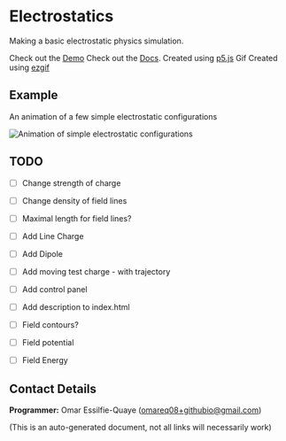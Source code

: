 # Electrostatics

Making a basic electrostatic physics simulation.

Check out the [Demo](https://omareq.github.io/electrostatics)
Check out the [Docs](https://omareq.github.io/electrostatics/docs/).
Created using [p5.js](https://p5js.org/)
Gif Created using [ezgif](https://ezgif.com)

## Example

An animation of a few simple electrostatic configurations

![Animation of simple electrostatic configurations](https://omareq.github.io/imgs/p_008.gif)

## TODO

- [ ]   Change strength of charge

- [ ]   Change density of field lines

- [ ]   Maximal length for field lines?

- [ ]   Add Line Charge

- [ ]   Add Dipole

- [ ]   Add moving test charge - with trajectory

- [ ]   Add control panel

- [ ]   Add description to index.html

- [ ]   Field contours?

- [ ]   Field potential

- [ ]   Field Energy


## Contact Details
__Programmer:__ Omar Essilfie-Quaye (omareq08+githubio@gmail.com)


(This is an auto-generated document, not all links will necessarily work)
